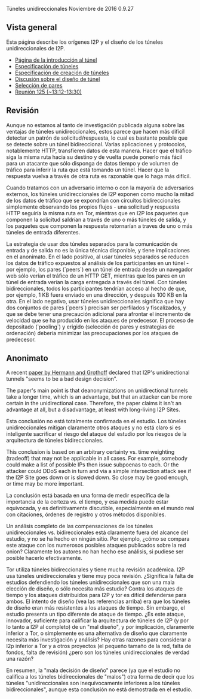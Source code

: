  Túneles
unidireccionales Noviembre de
2016 0.9.27 

## Vista general

Esta página describe los orígenes I2P y el diseño de los túneles
unidireccionales de I2P.

- [Página de la introducción al
 túnel]()
- [Especificación de
 túneles]()
- [Especificación de creación de
 túneles]()
- [Discusión sobre el diseño de
 túnel]()
- [Selección de
 pares]()
- [Reunión 125
 (\~13:12-13:30)]()

## Revisión

Aunque no estamos al tanto de investigación publicada alguna sobre las
ventajas de túneles unidireccionales, estos parece que hacen más difícil
detectar un patrón de solicitud/respuesta, lo cual es bastante posible
que se detecte sobre un túnel bidireccional. Varias aplicaciones y
protocolos, notablemente HTTP, transfieren datos de esta manera. Hacer
que el tráfico siga la misma ruta hacia su destino y de vuelta puede
ponerlo más fácil para un atacante que sólo disponga de datos tiempo y
de volumen de tráfico para inferir la ruta que está tomando un túnel.
Hacer que la respuesta vuelva a través de otra ruta es razonable que lo
haga más difícil.

Cuando tratamos con un adversario interno o con la mayoría de
adversarios externos, los túneles unidireccionales de I2P exponen como
mucho la mitad de los datos de tráfico que se expondrían con circuitos
bidireccionales simplemente observando los propios flujos - una
solicitud y respuesta HTTP seguiría la misma ruta en Tor, mientras que
en I2P los paquetes que componen la solicitud saldrían a través de uno o
más túneles de salida, y los paquetes que componen la respuesta
retornarían a traves de uno o más túneles de entrada diferentes.

La estrategia de usar dos túneles separados para la comunicación de
entrada y de salida no es la única técnica disponible, y tiene
implicaciones en el anonimato. En el lado positivo, al usar túneles
separados se reducen los datos de tráfico expuestos al análisis de los
participantes en un túnel - por ejemplo, los pares (\`peers´) en un
túnel de entrada desde un navegador web sólo verían el tráfico de un
HTTP GET, mientras que los pares en un túnel de entrada verían la carga
entregada a través del túnel. Con túneles bidireccionales, todos los
participantes tendrían acceso al hecho de que, por ejemplo, 1 KB fuera
enviado en una dirección, y después 100 KB en la otra. En el lado
negativo, usar túneles unidireccionales significa que hay dos conjuntos
de pares (\`peers\`) precisan ser perfilados y fiscalizados, y que se
debe tener una precaución adicional para afrontar el incremento de
velocidad que se ha producido en los ataques de predecesor. El proceso
de depositado (\`pooling\`) y erigido (selección de pares y estrategias
de ordenación) debería minimizar las preocupaciones por los ataques de
predecesor.

## Anonimato

A recent [paper by Hermann and Grothoff]() declared
that I2P\'s unidirectional tunnels \"seems to be a bad design
decision\".

The paper\'s main point is that deanonymizations on unidirectional
tunnels take a longer time, which is an advantage, but that an attacker
can be more certain in the unidirectional case. Therefore, the paper
claims it isn\'t an advantage at all, but a disadvantage, at least with
long-living I2P Sites.

Esta conclusión no está totalmente confirmada en el estudio. Los túneles
unidireccionales mitigan claramente otros ataques y no está claro si es
inteligente sacrificar el riesgo del ataque del estudio por los riesgos
de la arquitectura de túneles bidireccionales.

This conclusion is based on an arbitrary certainty vs. time weighting
(tradeoff) that may not be applicable in all cases. For example,
somebody could make a list of possible IPs then issue subpoenas to each.
Or the attacker could DDoS each in turn and via a simple intersection
attack see if the I2P Site goes down or is slowed down. So close may be
good enough, or time may be more important.

La conclusión está basada en una forma de medir específica de la
importancia de la certeza vs. el tiempo, y esa medida puede estar
equivocada, y es definitivamente discutible, especialmente en el mundo
real con citaciones, órdenes de registro y otros métodos disponibles.

Un análisis completo de las compensaciones de los túneles
unidireccionales vs. bidireccionales está claramente fuera del alcance
del estudio, y no se ha hecho en ningún sitio. Por ejemplo, ¿cómo se
compara este ataque con los numerosos posibles ataques publicados sobre
la red onion? Claramente los autores no han hecho ese análisis, si
pudiese ser posible hacerlo efectivamente.

Tor utiliza túneles bidireccionales y tiene mucha revisión académica.
I2P usa túneles unidireccionales y tiene muy poca revisión. ¿Significa
la falta de estudios defendiendo los túneles unidireccionales que son
una mala elección de diseño, o sólo necesita más estudio? Contra los
ataques de tiempo y los ataques distribuidos para I2P y tor es difícil
defenderse para ambos. El intento de diseño (vea las referencias arriba)
era que los túneles de diseño eran más resistentes a los ataques de
tiempo. Sin embargo, el estudio presenta un tipo diferente de ataque de
tiempo. ¿Es este ataque, innovador, suficiente para calificar la
arquitectura de túneles de I2P (y por lo tanto a I2P al completo) de un
\"mal diseño\", y por implicación, claramente inferior a Tor, o
simplemente es una alternativa de diseño que claramente necesita más
investigación y análisis? Hay otras razones para considerar a I2p
inferior a Tor y a otros proyectos (el pequeño tamaño de la red, falta
de fondos, falta de revisión) ¿pero son los túneles unidireccionales de
verdad una razón?

En resumen, la \"mala decisión de diseño\" parece (ya que el estudio no
califica a los túneles bidireccionales de \"malos\") otra forma de decir
que los túneles \"unidireccionales son inequívocamente inferiores a los
túneles bidireccionales\", aunque esta conclusión no está demostrada en
el estudio.


